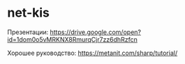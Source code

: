 # net-kis
Презентации: https://drive.google.com/open?id=1dom0o5vMRKNX8RmurqCjr7zz6dhRzfcn

Хорошее руководство: https://metanit.com/sharp/tutorial/
